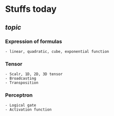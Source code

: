 # **Stuffs today**
## *topic*
### Expression of formulas
    - linear, quadratic, cube, exponential function

### Tensor
    - Scalr, 1D, 2D, 3D tensor
    - Broadcasting
    - Transposition

### Perceptron
    - Logical gate
    - Activation function

